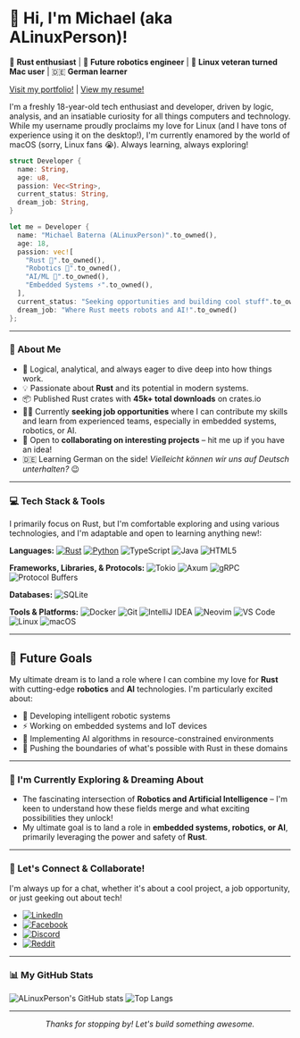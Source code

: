 # 👋 Hi, I'm Michael (aka ALinuxPerson)!

🦀 **Rust enthusiast** | 🤖 **Future robotics engineer** | 🐧 **Linux veteran turned Mac user** | 🇩🇪 **German learner**

[Visit my portfolio!](https://portfolio-six-kappa-61.vercel.app/) | [View my resume!](resume.pdf)

I'm a freshly 18-year-old tech enthusiast and developer, driven by logic, analysis, and an insatiable curiosity for all things computers and technology. While my username proudly proclaims my love for Linux (and I have tons of experience using it on the desktop!), I'm currently enamored by the world of macOS (sorry, Linux fans 😭). Always learning, always exploring!

```rust
struct Developer {
  name: String,
  age: u8,
  passion: Vec<String>,
  current_status: String,
  dream_job: String,
}

let me = Developer {
  name: "Michael Baterna (ALinuxPerson)".to_owned(),
  age: 18,
  passion: vec![
    "Rust 🦀".to_owned(),
    "Robotics 🤖".to_owned(),
    "AI/ML 🧠".to_owned(),
    "Embedded Systems ⚡️".to_owned(),
  ],
  current_status: "Seeking opportunities and building cool stuff".to_owned(),
  dream_job: "Where Rust meets robots and AI!".to_owned()
};
```

---

### 🚀 About Me

*   🧠 Logical, analytical, and always eager to dive deep into how things work.
*   💡 Passionate about **Rust** and its potential in modern systems.
*   📦 Published Rust crates with **45k+ total downloads** on crates.io
*   👨‍💻 Currently **seeking job opportunities** where I can contribute my skills and learn from experienced teams, especially in embedded systems, robotics, or AI.
*   🤝 Open to **collaborating on interesting projects** – hit me up if you have an idea!
*   🇩🇪 Learning German on the side! *Vielleicht können wir uns auf Deutsch unterhalten?* 😉

---

### 💻 Tech Stack & Tools

I primarily focus on Rust, but I'm comfortable exploring and using various technologies, and I'm adaptable and open to learning anything new!:

**Languages:**
[![Rust](https://img.shields.io/badge/Rust-000000?style=for-the-badge&logo=rust&logoColor=white)](https://www.rust-lang.org/)
[![Python](https://img.shields.io/badge/Python-3776AB?style=for-the-badge&logo=python&logoColor=white)](https://www.python.org/)
![TypeScript](https://img.shields.io/badge/TypeScript-007ACC?style=for-the-badge&logo=typescript&logoColor=white)
![Java](https://img.shields.io/badge/Java-ED8B00?style=for-the-badge&logo=openjdk&logoColor=white)
![HTML5](https://img.shields.io/badge/HTML5-E34F26?style=for-the-badge&logo=html5&logoColor=white)

**Frameworks, Libraries, & Protocols:**
![Tokio](https://img.shields.io/badge/Tokio-A31F4F?style=for-the-badge&logo=rust&logoColor=white) <!-- No specific Tokio logo, using Rust -->
![Axum](https://img.shields.io/badge/Axum-7A3743?style=for-the-badge&logo=rust&logoColor=white) <!-- No specific Axum logo, using Rust -->
![gRPC](https://img.shields.io/badge/gRPC-00ADD8?style=for-the-badge&logo=grpc&logoColor=white)
![Protocol Buffers](https://img.shields.io/badge/Protocol_Buffers-8E8E8E?style=for-the-badge&logo=google&logoColor=white) <!-- Using Google logo as Protobuf is a Google tech -->

**Databases:**
![SQLite](https://img.shields.io/badge/SQLite-07405E?style=for-the-badge&logo=sqlite&logoColor=white)

**Tools & Platforms:**
![Docker](https://img.shields.io/badge/Docker-2496ED?style=for-the-badge&logo=docker&logoColor=white)
![Git](https://img.shields.io/badge/Git-F05032?style=for-the-badge&logo=git&logoColor=white)
![IntelliJ IDEA](https://img.shields.io/badge/IntelliJIDEA-000000.svg?style=for-the-badge&logo=intellij-idea&logoColor=white) <!-- Covers RustRover -->
![Neovim](https://img.shields.io/badge/NeoVim-57A143?style=for-the-badge&logo=neovim&logoColor=white)
![VS Code](https://img.shields.io/badge/VSCode-007ACC?style=for-the-badge&logo=visual-studio-code&logoColor=white)
![Linux](https://img.shields.io/badge/Linux-FCC624?style=for-the-badge&logo=linux&logoColor=black)
![macOS](https://img.shields.io/badge/macOS-000000?style=for-the-badge&logo=apple&logoColor=white)

---

## 🎯 Future Goals

My ultimate dream is to land a role where I can combine my love for **Rust** with cutting-edge **robotics** and **AI** technologies. I'm particularly excited about:

- 🤖 Developing intelligent robotic systems
- ⚡ Working on embedded systems and IoT devices
- 🧠 Implementing AI algorithms in resource-constrained environments
- 🦀 Pushing the boundaries of what's possible with Rust in these domains

---

### 🌱 I'm Currently Exploring & Dreaming About

*   The fascinating intersection of **Robotics and Artificial Intelligence** – I'm keen to understand how these fields merge and what exciting possibilities they unlock!
*   My ultimate goal is to land a role in **embedded systems, robotics, or AI**, primarily leveraging the power and safety of **Rust**.

---

### 🤝 Let's Connect & Collaborate!
I'm always up for a chat, whether it's about a cool project, a job opportunity, or just geeking out about tech!

*   [![LinkedIn](https://img.shields.io/badge/LinkedIn-Michael%20Baterna-0077B5?style=for-the-badge&logo=linkedin&logoColor=white)](https://www.linkedin.com/in/michael-baterna-142379315/)
*   [![Facebook](https://img.shields.io/badge/Facebook-Michael%20Baterna-1877F2?style=for-the-badge&logo=facebook&logoColor=white)](https://www.facebook.com/michael.baterna.5)
*   [![Discord](https://img.shields.io/badge/Discord-ALinuxPerson-7289DA?style=for-the-badge&logo=discord&logoColor=white)](https://discordapp.com/users/618376354043396116) 
*   [![Reddit](https://img.shields.io/badge/Reddit-ALinuxPerson-FF4500?style=for-the-badge&logo=reddit&logoColor=white)](https://www.reddit.com/user/ALinuxPerson/)

---

### 📊 My GitHub Stats

![ALinuxPerson's GitHub stats](https://github-readme-stats.vercel.app/api?username=ALinuxPerson&show_icons=true&theme=radical&hide_border=true&count_private=true)
![Top Langs](https://github-readme-stats.vercel.app/api/top-langs/?username=ALinuxPerson&layout=compact&theme=radical&hide_border=true&langs_count=8)

---

<p align="center">
  <em>Thanks for stopping by! Let's build something awesome.</em>
</p>

